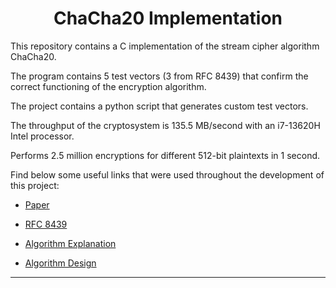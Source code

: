 <h1 align="center">ChaCha20 Implementation</h1>

This repository contains a C implementation of the stream cipher algorithm ChaCha20.

The program contains 5 test vectors (3 from RFC 8439) that confirm the correct functioning of the encryption algorithm.

The project contains a python script that generates custom test vectors.

The throughput of the cryptosystem is 135.5 MB/second with an i7-13620H Intel processor.

Performs 2.5 million encryptions for different 512-bit plaintexts in 1 second.

Find below some useful links that were used throughout the development of this project: 

- [Paper](https://cr.yp.to/chacha/chacha-20080120.pdf)

- [RFC 8439](https://www.rfc-editor.org/rfc/rfc8439#section-2.1.1)

- [Algorithm Explanation](https://musigma.blog/2021/02/06/chacha.html)
  
- [Algorithm Design](https://loup-vaillant.fr/tutorials/chacha20-design)

---


